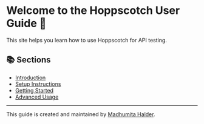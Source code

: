 # Welcome to the Hoppscotch User Guide 🚀

This site helps you learn how to use Hoppscotch for API testing.

## 📚 Sections

- [Introduction](docs/introduction.md)
- [Setup Instructions](docs/setup.md)
- [Getting Started](docs/getting-started.md)
- [Advanced Usage](docs/advanced-usage.md)

---

This guide is created and maintained by [Madhumita Halder](https://github.com/Madhumita96).
